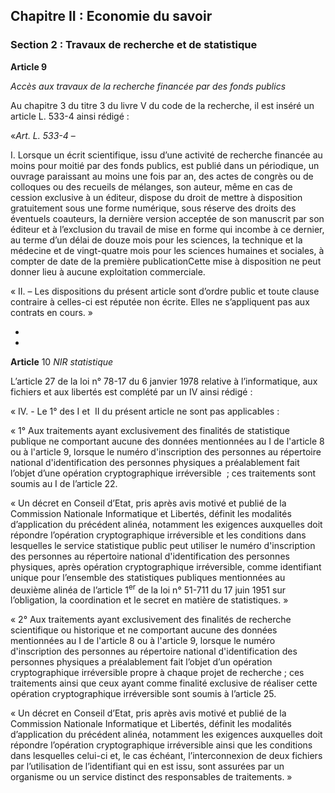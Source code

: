 
Chapitre II : Economie du savoir
--------------------------------


### Section 2 : Travaux de recherche et de statistique

**Article 9**

*Accès aux travaux de la recherche financée par des fonds publics*

Au chapitre 3 du titre 3 du livre V du code de la recherche, il est inséré un 
article L. 533-4 ainsi rédigé :

«*Art. L. 533-4* –

I. Lorsque un écrit scientifique, issu d’une activité de recherche financée au 
moins pour moitié par des fonds publics, est publié dans un périodique, un 
ouvrage paraissant au moins une fois par an, des actes de congrès ou de 
colloques ou des recueils de mélanges, son auteur, même en cas de cession 
exclusive à un éditeur, dispose du droit de mettre à disposition gratuitement 
sous une forme numérique, sous réserve des droits des éventuels coauteurs, la 
dernière version acceptée de son manuscrit par son éditeur et à l’exclusion du 
travail de mise en forme qui incombe à ce dernier, au terme d’un délai de douze 
mois pour les sciences, la technique et la médecine et de vingt-quatre mois 
pour les sciences humaines et sociales, à compter de date de la première 
publicationCette mise à disposition ne peut donner lieu à aucune exploitation 
commerciale.

« II. – Les dispositions du présent article sont d’ordre public et toute clause 
contraire à celles-ci est réputée non écrite. Elles ne s’appliquent pas aux 
contrats en cours. »

*
*

**Article** 10
*NIR statistique*

L’article 27 de la loi n° 78-17 du 6 janvier 1978 relative à l’informatique, 
aux fichiers et aux libertés est complété par un IV ainsi rédigé :

« IV. - Le 1° des I et  II du présent article ne sont pas applicables :

« 1° Aux traitements ayant exclusivement des finalités de statistique publique 
ne comportant aucune des données mentionnées au I de l'article 8 ou à l'article 
9, lorsque le numéro d'inscription des personnes au répertoire national 
d'identification des personnes physiques a préalablement fait l’objet d’une 
opération cryptographique irréversible  ; ces traitements sont soumis au I de 
l’article 22.

« Un décret en Conseil d’Etat, pris après avis motivé et publié de la 
Commission Nationale Informatique et Libertés, définit les modalités 
d’application du précédent alinéa, notamment les exigences auxquelles doit 
répondre l’opération cryptographique irréversible et les conditions dans 
lesquelles le service statistique public peut utiliser le numéro d'inscription 
des personnes au répertoire national d'identification des personnes physiques, 
après opération cryptographique irréversible, comme identifiant unique pour 
l’ensemble des statistiques publiques mentionnées au deuxième alinéa de 
l’article 1<sup>er</sup> de la loi n° 51-711 du 17 juin 1951 sur l’obligation, 
la coordination et le secret en matière de statistiques. »

« 2° Aux traitements ayant exclusivement des finalités de recherche 
scientifique ou historique et ne comportant aucune des données mentionnées au I 
de l'article 8 ou à l'article 9, lorsque le numéro d'inscription des personnes 
au répertoire national d'identification des personnes physiques a préalablement 
fait l’objet d’un opération cryptographique irréversible propre à chaque projet 
de recherche ; ces traitements ainsi que ceux ayant comme finalité exclusive de 
réaliser cette opération cryptographique irréversible sont soumis à l’article 
25.

« Un décret en Conseil d’Etat, pris après avis motivé et publié de la 
Commission Nationale Informatique et Libertés, définit les modalités 
d’application du précédent alinéa, notamment les exigences auxquelles doit 
répondre l’opération cryptographique irréversible ainsi que les conditions dans 
lesquelles celui-ci et, le cas échéant, l’interconnexion de deux fichiers par 
l’utilisation de l’identifiant qui en est issu, sont assurées par un organisme 
ou un service distinct des responsables de traitements. »
